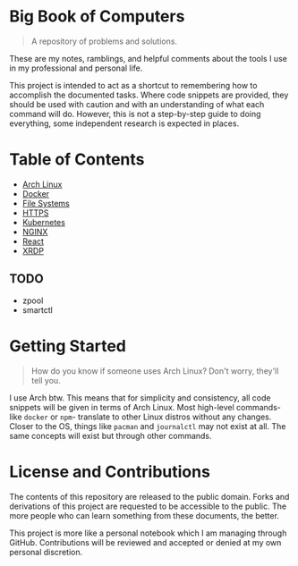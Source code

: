 # Big Book of Computers
> A repository of problems and solutions.

These are my notes, ramblings, and helpful comments about the tools I use in my professional and
personal life.

This project is intended to act as a shortcut to remembering how to accomplish the documented tasks.
Where code snippets are provided, they should be used with caution and with an understanding of
what each command will do.
However, this is not a step-by-step guide to doing everything, some independent research is
expected in places.

# Table of Contents
* [Arch Linux](arch.md)
* [Docker](docker.md)
* [File Systems](file-systems.md)
* [HTTPS](https.md)
* [Kubernetes](kubernetes.md)
* [NGINX](nginx.md)
* [React](react.md)
* [XRDP](xrdp.md)

## TODO
* zpool
* smartctl

# Getting Started

> How do you know if someone uses Arch Linux? Don't worry, they'll tell you.

I use Arch btw.
This means that for simplicity and consistency, all code snippets will be given in terms of 
Arch Linux.
Most high-level commands- like `docker` or `npm`- translate to other Linux distros without any
changes.
Closer to the OS, things like `pacman` and `journalctl` may not exist at all.
The same concepts will exist but through other commands.

# License and Contributions

The contents of this repository are released to the public domain.
Forks and derivations of this project are requested to be accessible to the public.
The more people who can learn something from these documents, the better.

This project is more like a personal notebook which I am managing through GitHub.
Contributions will be reviewed and accepted or denied at my own personal discretion.
